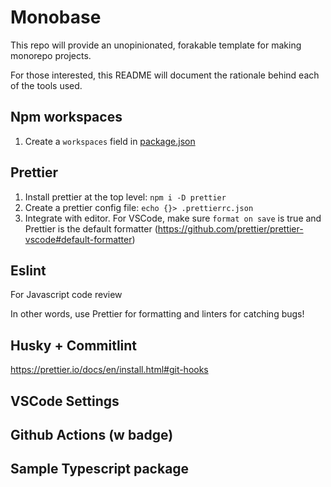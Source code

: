 # Monobase

This repo will provide an unopinionated, forakable template for making monorepo projects.

For those interested, this README will document the rationale behind each of the tools used.

## Npm workspaces

1. Create a `workspaces` field in [package.json](./package.json)

## Prettier

1. Install prettier at the top level: `npm i -D prettier`
2. Create a prettier config file: `echo {}> .prettierrc.json`
3. Integrate with editor. For VSCode, make sure `format on save` is true and Prettier is the default formatter (https://github.com/prettier/prettier-vscode#default-formatter)

## Eslint

For Javascript code review

In other words, use Prettier for formatting and linters for catching bugs!

## Husky + Commitlint

https://prettier.io/docs/en/install.html#git-hooks

## VSCode Settings

## Github Actions (w badge)

## Sample Typescript package
